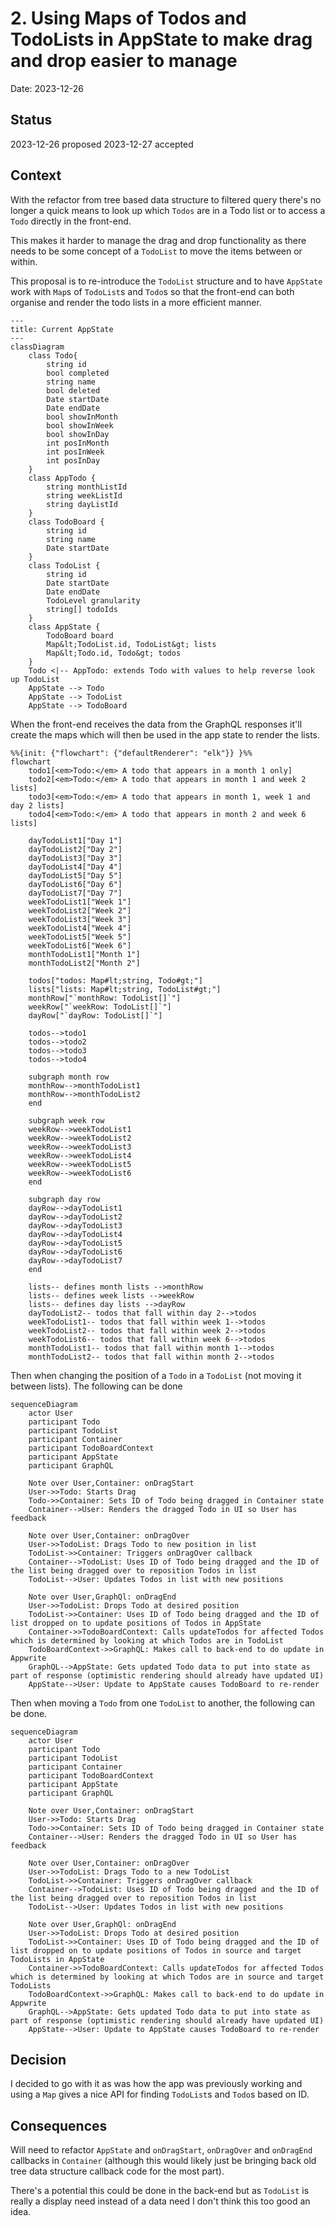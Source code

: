 # 2. Using Maps of Todos and TodoLists in AppState to make drag and drop easier to manage

Date: 2023-12-26

## Status

2023-12-26 proposed
2023-12-27 accepted

## Context

With the refactor from tree based data structure to filtered query there's no longer a quick means to look up which 
`Todos` are in a Todo list or to access a `Todo` directly in the front-end. 

This makes it harder to manage the drag and drop functionality
as there needs to be some concept of a `TodoList` to move the items between or within.

This proposal is to re-introduce the `TodoList` structure and to have `AppState` work with `Map`s of `TodoList`s and 
`Todo`s so that the front-end can both organise and render the todo lists in a more efficient manner.

```mermaid
---
title: Current AppState
---
classDiagram
    class Todo{
        string id
        bool completed
        string name
        bool deleted
        Date startDate
        Date endDate
        bool showInMonth
        bool showInWeek
        bool showInDay
        int posInMonth
        int posInWeek
        int posInDay
    }
    class AppTodo {
        string monthListId
        string weekListId
        string dayListId
    }
    class TodoBoard {
        string id
        string name
        Date startDate
    }
    class TodoList {
        string id
        Date startDate
        Date endDate
        TodoLevel granularity
        string[] todoIds
    }
    class AppState {
        TodoBoard board
        Map&lt;TodoList.id, TodoList&gt; lists
        Map&lt;Todo.id, Todo&gt; todos
    }
    Todo <|-- AppTodo: extends Todo with values to help reverse look up TodoList
    AppState --> Todo
    AppState --> TodoList
    AppState --> TodoBoard
```

When the front-end receives the data from the GraphQL responses it'll create the maps which will then be used in the app
state to render the lists.

```mermaid
%%{init: {"flowchart": {"defaultRenderer": "elk"}} }%%
flowchart
    todo1[<em>Todo:</em> A todo that appears in a month 1 only]
    todo2[<em>Todo:</em> A todo that appears in month 1 and week 2 lists]
    todo3[<em>Todo:</em> A todo that appears in month 1, week 1 and day 2 lists]
    todo4[<em>Todo:</em> A todo that appears in month 2 and week 6 lists]

    dayTodoList1["Day 1"]
    dayTodoList2["Day 2"]
    dayTodoList3["Day 3"]
    dayTodoList4["Day 4"]
    dayTodoList5["Day 5"]
    dayTodoList6["Day 6"]
    dayTodoList7["Day 7"]
    weekTodoList1["Week 1"]
    weekTodoList2["Week 2"]
    weekTodoList3["Week 3"]
    weekTodoList4["Week 4"]
    weekTodoList5["Week 5"]
    weekTodoList6["Week 6"]
    monthTodoList1["Month 1"]
    monthTodoList2["Month 2"]
    
    todos["todos: Map#lt;string, Todo#gt;"]
    lists["lists: Map#lt;string, TodoList#gt;"]
    monthRow["`monthRow: TodoList[]`"]
    weekRow["`weekRow: TodoList[]`"]
    dayRow["`dayRow: TodoList[]`"]
    
    todos-->todo1
    todos-->todo2
    todos-->todo3
    todos-->todo4

    subgraph month row
    monthRow-->monthTodoList1
    monthRow-->monthTodoList2
    end

    subgraph week row
    weekRow-->weekTodoList1
    weekRow-->weekTodoList2
    weekRow-->weekTodoList3
    weekRow-->weekTodoList4
    weekRow-->weekTodoList5
    weekRow-->weekTodoList6
    end

    subgraph day row
    dayRow-->dayTodoList1
    dayRow-->dayTodoList2
    dayRow-->dayTodoList3
    dayRow-->dayTodoList4
    dayRow-->dayTodoList5
    dayRow-->dayTodoList6
    dayRow-->dayTodoList7
    end

    lists-- defines month lists -->monthRow
    lists-- defines week lists -->weekRow
    lists-- defines day lists -->dayRow
    dayTodoList2-- todos that fall within day 2-->todos
    weekTodoList1-- todos that fall within week 1-->todos
    weekTodoList2-- todos that fall within week 2-->todos
    weekTodoList6-- todos that fall within week 6-->todos
    monthTodoList1-- todos that fall within month 1-->todos
    monthTodoList2-- todos that fall within month 2-->todos
```

Then when changing the position of a `Todo` in a `TodoList` (not moving it between lists). The following can be done

```mermaid
sequenceDiagram
    actor User
    participant Todo
    participant TodoList
    participant Container
    participant TodoBoardContext
    participant AppState
    participant GraphQL
    
    Note over User,Container: onDragStart
    User->>Todo: Starts Drag
    Todo->>Container: Sets ID of Todo being dragged in Container state
    Container-->User: Renders the dragged Todo in UI so User has feedback
    
    Note over User,Container: onDragOver
    User->>TodoList: Drags Todo to new position in list
    TodoList->>Container: Triggers onDragOver callback
    Container-->TodoList: Uses ID of Todo being dragged and the ID of the list being dragged over to reposition Todos in list
    TodoList-->User: Updates Todos in list with new positions
    
    Note over User,GraphQl: onDragEnd
    User->>TodoList: Drops Todo at desired position
    TodoList->>Container: Uses ID of Todo being dragged and the ID of list dropped on to update positions of Todos in AppState
    Container->>TodoBoardContext: Calls updateTodos for affected Todos which is determined by looking at which Todos are in TodoList
    TodoBoardContext->>GraphQL: Makes call to back-end to do update in Appwrite
    GraphQL-->AppState: Gets updated Todo data to put into state as part of response (optimistic rendering should already have updated UI)
    AppState-->User: Update to AppState causes TodoBoard to re-render
```

Then when moving a `Todo` from one `TodoList` to another, the following can be done.

```mermaid
sequenceDiagram
    actor User
    participant Todo
    participant TodoList
    participant Container
    participant TodoBoardContext
    participant AppState
    participant GraphQL
    
    Note over User,Container: onDragStart
    User->>Todo: Starts Drag
    Todo->>Container: Sets ID of Todo being dragged in Container state
    Container-->User: Renders the dragged Todo in UI so User has feedback
    
    Note over User,Container: onDragOver
    User->>TodoList: Drags Todo to a new TodoList
    TodoList->>Container: Triggers onDragOver callback
    Container-->TodoList: Uses ID of Todo being dragged and the ID of the list being dragged over to reposition Todos in list
    TodoList-->User: Updates Todos in list with new positions
    
    Note over User,GraphQl: onDragEnd
    User->>TodoList: Drops Todo at desired position
    TodoList->>Container: Uses ID of Todo being dragged and the ID of list dropped on to update positions of Todos in source and target TodoLists in AppState
    Container->>TodoBoardContext: Calls updateTodos for affected Todos which is determined by looking at which Todos are in source and target TodoLists
    TodoBoardContext->>GraphQL: Makes call to back-end to do update in Appwrite
    GraphQL-->AppState: Gets updated Todo data to put into state as part of response (optimistic rendering should already have updated UI)
    AppState-->User: Update to AppState causes TodoBoard to re-render
```

## Decision

I decided to go with it as was how the app was previously working and using a `Map` gives a nice API for finding `TodoList`s 
and `Todo`s based on ID.
 
## Consequences

Will need to refactor `AppState` and `onDragStart`, `onDragOver` and `onDragEnd` callbacks in `Container` (although this
would likely just be bringing back old tree data structure callback code for the most part).

There's a potential this could be done in the back-end but as `TodoList` is really a display need instead of a data need
I don't think this too good an idea.
